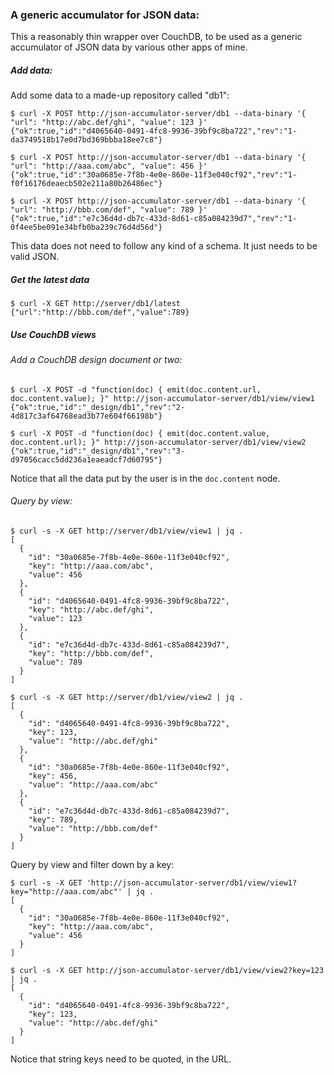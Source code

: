 ### A generic accumulator for JSON data:

This a reasonably thin wrapper over CouchDB, to be used as a generic accumulator of JSON data by various other apps of
mine.

##### Add data:

Add some data to a made-up repository called "db1":

```
$ curl -X POST http://json-accumulator-server/db1 --data-binary '{ "url": "http://abc.def/ghi", "value": 123 }'
{"ok":true,"id":"d4065640-0491-4fc8-9936-39bf9c8ba722","rev":"1-da3749518b17e0d7bd369bbba18ee7c8"}

$ curl -X POST http://json-accumulator-server/db1 --data-binary '{ "url": "http://aaa.com/abc", "value": 456 }'
{"ok":true,"id":"30a0685e-7f8b-4e0e-860e-11f3e040cf92","rev":"1-f0f16176deaecb502e211a80b26486ec"}

$ curl -X POST http://json-accumulator-server/db1 --data-binary '{ "url": "http://bbb.com/def", "value": 789 }'
{"ok":true,"id":"e7c36d4d-db7c-433d-8d61-c85a084239d7","rev":"1-0f4ee5be091e34bfb0ba239c76d4d56d"}
```

This data does not need to follow any kind of a schema. It just needs to be valid JSON.


##### Get the latest data

```
$ curl -X GET http://server/db1/latest
{"url":"http://bbb.com/def","value":789}
```

##### Use CouchDB views

###### Add a CouchDB design document or two:

```
$ curl -X POST -d "function(doc) { emit(doc.content.url, doc.content.value); }" http://json-accumulator-server/db1/view/view1
{"ok":true,"id":"_design/db1","rev":"2-4d817c3af64768ead3b77e604f66198b"}

$ curl -X POST -d "function(doc) { emit(doc.content.value, doc.content.url); }" http://json-accumulator-server/db1/view/view2
{"ok":true,"id":"_design/db1","rev":"3-d97056cacc5dd236a1eaeadcf7d60795"}
```

Notice that all the data put by the user is in the `doc.content` node.


###### Query by view:

```
$ curl -s -X GET http://server/db1/view/view1 | jq .
[
  {
    "id": "30a0685e-7f8b-4e0e-860e-11f3e040cf92",
    "key": "http://aaa.com/abc",
    "value": 456
  },
  {
    "id": "d4065640-0491-4fc8-9936-39bf9c8ba722",
    "key": "http://abc.def/ghi",
    "value": 123
  },
  {
    "id": "e7c36d4d-db7c-433d-8d61-c85a084239d7",
    "key": "http://bbb.com/def",
    "value": 789
  }
]

$ curl -s -X GET http://server/db1/view/view2 | jq .
[
  {
    "id": "d4065640-0491-4fc8-9936-39bf9c8ba722",
    "key": 123,
    "value": "http://abc.def/ghi"
  },
  {
    "id": "30a0685e-7f8b-4e0e-860e-11f3e040cf92",
    "key": 456,
    "value": "http://aaa.com/abc"
  },
  {
    "id": "e7c36d4d-db7c-433d-8d61-c85a084239d7",
    "key": 789,
    "value": "http://bbb.com/def"
  }
]
```

Query by view and filter down by a key:

```
$ curl -s -X GET 'http://json-accumulator-server/db1/view/view1?key="http://aaa.com/abc"' | jq .
[
  {
    "id": "30a0685e-7f8b-4e0e-860e-11f3e040cf92",
    "key": "http://aaa.com/abc",
    "value": 456
  }
]

$ curl -s -X GET http://json-accumulator-server/db1/view/view2?key=123 | jq .
[
  {
    "id": "d4065640-0491-4fc8-9936-39bf9c8ba722",
    "key": 123,
    "value": "http://abc.def/ghi"
  }
]
```

Notice that string keys need to be quoted, in the URL.
